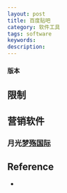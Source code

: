 ```yaml
---
layout: post
title: 百度贴吧
category: 软件工具
tags: software
keywords: 
description: 
---
```


#### 版本

## 限制



## 营销软件

### 月光[梦殇国际](http://www.714.hk/forum.php)


## Reference

* 